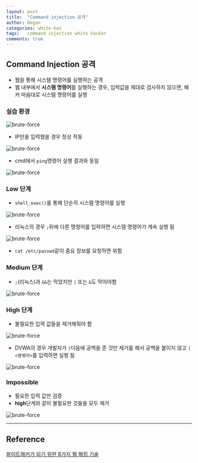 ```yaml
---
layout: post
title:  "Command injection 공격"
author: Degan
categories: white-hat
tags:	command injection white hacker
comments: true
---
```


## Command Injection 공격

- 웹을 통해 시스템 명령어를 실행하는 공격
- 웹 내부에서 **시스템 명령어**를 실행하는 경우, 입력값을 제대로 검사하지 않으면, 해커 마음대로 시스템 명령어를 실행

### 실습 환경

![brute-force](https://degan85.github.io/assets/command-injection-1.png)

- IP만을 입력했을 경우 정상 작동

![brute-force](https://degan85.github.io/assets/command-injection-2.png)

- cmd에서 `ping`명령어 실행 결과와 동일

![brute-force](https://degan85.github.io/assets/command-injection-4.png)

### Low 단계

- `shell_exec()`를 통해 단순히 시스템 명령어를 실행

![brute-force](https://degan85.github.io/assets/command-injection-3.png)

- 리눅스의 경우 `;`뒤에 다른 명령어를 입력하면 시스템 명령어가 계속 실행 됨

![brute-force](https://degan85.github.io/assets/command-injection-6.png)

- `cat /etc/passwd`같이 중요 정보를 요청하면 위험

### Medium 단계

- `;`(리눅스)과 `&&`는 막았지만 `|` 또는 `&`도 막아야함

![brute-force](https://degan85.github.io/assets/command-injection-7.png)

### High 단계

- 불필요한 입력 값들을 제거해줘야 함

![brute-force](https://degan85.github.io/assets/command-injection-8.png)

- DVWA의 경우 개발자가 `|`다음에 공백을 준 것만 제거를 해서 공백을 붙이지 않고 `|<명령어>`를 입력하면 실행 됨

![brute-force](https://degan85.github.io/assets/command-injection-9.png)

### Impossible
- 필요한 입력 값만 검증
- **high**단계와 같이 불필요한 것들을 모두 제거

![brute-force](https://degan85.github.io/assets/command-injection-10.png)

---

## Reference

[화이트해커가 되기 위한 8가지 웹 해킹 기술](https://www.udemy.com/everything-about-white-hat-hacker/learn/v4/overview)
